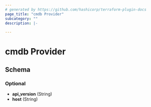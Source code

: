 ```yaml
---
# generated by https://github.com/hashicorp/terraform-plugin-docs
page_title: "cmdb Provider"
subcategory: ""
description: |-
  
---
```


# cmdb Provider





<!-- schema generated by tfplugindocs -->
## Schema

### Optional

- **api_version** (String)
- **host** (String)
